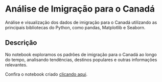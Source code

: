 # Análise de Imigração para o Canadá

Análise e visualização dos dados de imigração para o Canadá utilizando as principais bibliotecas do Python, como pandas, Matplotlib e Seaborn.

## Descrição

No notebook exploramos os padrões de imigração para o Canadá ao longo do tempo, analisando tendências, destinos populares e outras informações relevantes.

Confira o notebook criado [clicando aqui](https://nbviewer.org/github/ViniciusBardelin/data-visualization-python/blob/main/DataVisualization.ipynb).
